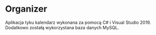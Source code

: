 # Organizer
Aplikacja tyku kalendarz wykonana za pomocą C# i Visual Studio 2019. Dodatkowo zostałą wykorzystana baza danych MySQL.
